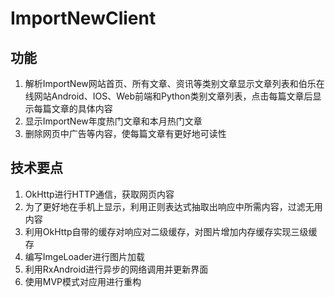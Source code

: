 # ImportNewClient
## 功能  
1. 解析ImportNew网站首页、所有文章、资讯等类别文章显示文章列表和伯乐在线网站Android、IOS、Web前端和Python类别文章列表，点击每篇文章后显示每篇文章的具体内容
2. 显示ImportNew年度热门文章和本月热门文章
3. 删除网页中广告等内容，使每篇文章有更好地可读性

## 技术要点
1. OkHttp进行HTTP通信，获取网页内容
2. 为了更好地在手机上显示，利用正则表达式抽取出响应中所需内容，过滤无用内容
3. 利用OkHttp自带的缓存对响应对二级缓存，对图片增加内存缓存实现三级缓存
4. 编写ImgeLoader进行图片加载
5. 利用RxAndroid进行异步的网络调用并更新界面
6. 使用MVP模式对应用进行重构
